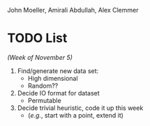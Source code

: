 John Moeller, Amirali Abdullah, Alex Clemmer

# TODO List
*(Week of November 5)*

1. Find/generate new data set:
   * High dimensional
   * Random??
2. Decide IO format for dataset
   * Permutable
3. Decide trivial heuristic, code it up this week
   * (*e.g.*, start with a point, extend it)
